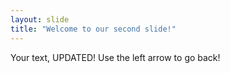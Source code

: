 ```yaml
---
layout: slide
title: "Welcome to our second slide!"
---
```

Your text, UPDATED!
Use the left arrow to go back!

